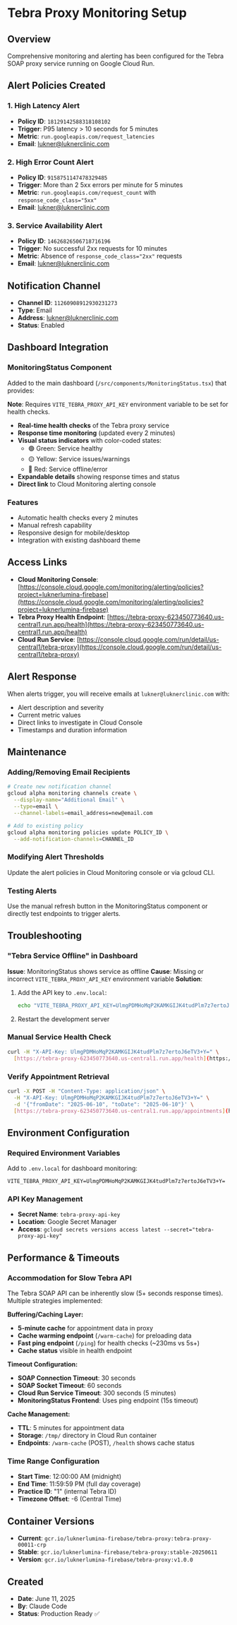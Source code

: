# Tebra Proxy Monitoring Setup

## Overview

Comprehensive monitoring and alerting has been configured for the Tebra SOAP proxy service running on Google Cloud Run.

## Alert Policies Created

### 1. High Latency Alert

- **Policy ID**: `18129142588318108102`
- **Trigger**: P95 latency > 10 seconds for 5 minutes
- **Metric**: `run.googleapis.com/request_latencies`
- **Email**: <lukner@luknerclinic.com>

### 2. High Error Count Alert

- **Policy ID**: `9158751147478329485`
- **Trigger**: More than 2 5xx errors per minute for 5 minutes
- **Metric**: `run.googleapis.com/request_count` with `response_code_class="5xx"`
- **Email**: <lukner@luknerclinic.com>

### 3. Service Availability Alert

- **Policy ID**: `14626826506718716196`
- **Trigger**: No successful 2xx requests for 10 minutes
- **Metric**: Absence of `response_code_class="2xx"` requests
- **Email**: <lukner@luknerclinic.com>

## Notification Channel

- **Channel ID**: `11260908912930231273`
- **Type**: Email
- **Address**: <lukner@luknerclinic.com>
- **Status**: Enabled

## Dashboard Integration

### MonitoringStatus Component

Added to the main dashboard (`/src/components/MonitoringStatus.tsx`) that provides:

**Note**: Requires `VITE_TEBRA_PROXY_API_KEY` environment variable to be set for health checks.

- **Real-time health checks** of the Tebra proxy service
- **Response time monitoring** (updated every 2 minutes)
- **Visual status indicators** with color-coded states:
  - 🟢 Green: Service healthy
  - 🟡 Yellow: Service issues/warnings
  - 🔴 Red: Service offline/error
- **Expandable details** showing response times and status
- **Direct link** to Cloud Monitoring alerting console

### Features

- Automatic health checks every 2 minutes
- Manual refresh capability
- Responsive design for mobile/desktop
- Integration with existing dashboard theme

## Access Links

- **Cloud Monitoring Console**: [https://console.cloud.google.com/monitoring/alerting/policies?project=luknerlumina-firebase](https://console.cloud.google.com/monitoring/alerting/policies?project=luknerlumina-firebase)
- **Tebra Proxy Health Endpoint**: [https://tebra-proxy-623450773640.us-central1.run.app/health](https://tebra-proxy-623450773640.us-central1.run.app/health)
- **Cloud Run Service**: [https://console.cloud.google.com/run/detail/us-central1/tebra-proxy](https://console.cloud.google.com/run/detail/us-central1/tebra-proxy)

## Alert Response

When alerts trigger, you will receive emails at `lukner@luknerclinic.com` with:

- Alert description and severity
- Current metric values
- Direct links to investigate in Cloud Console
- Timestamps and duration information

## Maintenance

### Adding/Removing Email Recipients

```bash
# Create new notification channel
gcloud alpha monitoring channels create \
  --display-name="Additional Email" \
  --type=email \
  --channel-labels=email_address=new@email.com

# Add to existing policy
gcloud alpha monitoring policies update POLICY_ID \
  --add-notification-channels=CHANNEL_ID
```

### Modifying Alert Thresholds

Update the alert policies in Cloud Monitoring console or via gcloud CLI.

### Testing Alerts

Use the manual refresh button in the MonitoringStatus component or directly test endpoints to trigger alerts.

## Troubleshooting


### "Tebra Service Offline" in Dashboard
**Issue**: MonitoringStatus shows service as offline
**Cause**: Missing or incorrect `VITE_TEBRA_PROXY_API_KEY` environment variable
**Solution**:

1. Add the API key to `.env.local`:

   ```bash
   echo "VITE_TEBRA_PROXY_API_KEY=UlmgPDMHoMqP2KAMKGIJK4tudPlm7z7ertoJ6eTV3+Y=" >> .env.local
   ```

2. Restart the development server

### Manual Service Health Check

```bash
curl -H "X-API-Key: UlmgPDMHoMqP2KAMKGIJK4tudPlm7z7ertoJ6eTV3+Y=" \
  [https://tebra-proxy-623450773640.us-central1.run.app/health](https://tebra-proxy-623450773640.us-central1.run.app/health)
```

### Verify Appointment Retrieval

```bash
curl -X POST -H "Content-Type: application/json" \
  -H "X-API-Key: UlmgPDMHoMqP2KAMKGIJK4tudPlm7z7ertoJ6eTV3+Y=" \
  -d '{"fromDate": "2025-06-10", "toDate": "2025-06-10"}' \
  [https://tebra-proxy-623450773640.us-central1.run.app/appointments](https://tebra-proxy-623450773640.us-central1.run.app/appointments)
```

## Environment Configuration

### Required Environment Variables

Add to `.env.local` for dashboard monitoring:

```
VITE_TEBRA_PROXY_API_KEY=UlmgPDMHoMqP2KAMKGIJK4tudPlm7z7ertoJ6eTV3+Y=
```

### API Key Management

- **Secret Name**: `tebra-proxy-api-key`
- **Location**: Google Secret Manager
- **Access**: `gcloud secrets versions access latest --secret="tebra-proxy-api-key"`

## Performance & Timeouts

### Accommodation for Slow Tebra API

The Tebra SOAP API can be inherently slow (5+ seconds response times). Multiple strategies implemented:

**Buffering/Caching Layer:**

- **5-minute cache** for appointment data in proxy
- **Cache warming endpoint** (`/warm-cache`) for preloading data
- **Fast ping endpoint** (`/ping`) for health checks (~230ms vs 5s+)
- **Cache status** visible in health endpoint

**Timeout Configuration:**

- **SOAP Connection Timeout**: 30 seconds  
- **SOAP Socket Timeout**: 60 seconds
- **Cloud Run Service Timeout**: 300 seconds (5 minutes)
- **MonitoringStatus Frontend**: Uses ping endpoint (15s timeout)

**Cache Management:**

- **TTL**: 5 minutes for appointment data
- **Storage**: `/tmp/` directory in Cloud Run container
- **Endpoints**: `/warm-cache` (POST), `/health` shows cache status

### Time Range Configuration

- **Start Time**: 12:00:00 AM (midnight)
- **End Time**: 11:59:59 PM (full day coverage)
- **Practice ID**: "1" (internal Tebra ID)
- **Timezone Offset**: -6 (Central Time)

## Container Versions

- **Current**: `gcr.io/luknerlumina-firebase/tebra-proxy:tebra-proxy-00011-crp`
- **Stable**: `gcr.io/luknerlumina-firebase/tebra-proxy:stable-20250611`
- **Version**: `gcr.io/luknerlumina-firebase/tebra-proxy:v1.0.0`

## Created

- **Date**: June 11, 2025
- **By**: Claude Code
- **Status**: Production Ready ✅
